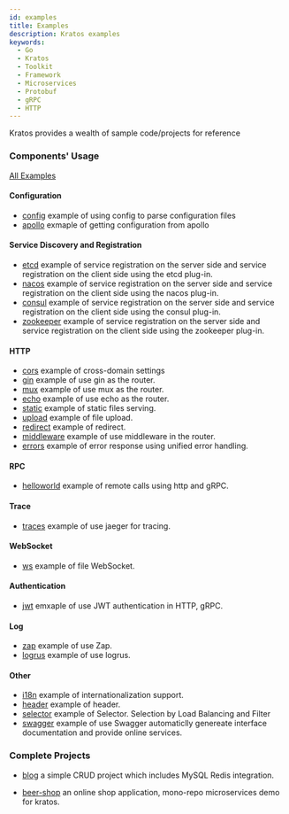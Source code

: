 ```yaml
---
id: examples
title: Examples
description: Kratos examples
keywords:
  - Go
  - Kratos
  - Toolkit
  - Framework
  - Microservices
  - Protobuf
  - gRPC
  - HTTP
---
```


Kratos provides a wealth of sample code/projects for reference

### Components' Usage

[All Examples](https://github.com/go-kratos/examples)

#### Configuration

- [config](https://github.com/go-kratos/examples/tree/main/config) example of using config to parse configuration files
- [apollo](https://github.com/go-kratos/examples/tree/main/config/apollo) exmaple of getting configuration from apollo

#### Service Discovery and Registration

- [etcd](https://github.com/go-kratos/examples/tree/main/registry/etcd) example of service registration on the server side and service registration on the client side using the etcd plug-in.
- [nacos](https://github.com/go-kratos/examples/tree/main/registry/nacos) example of service registration on the server side and service registration on the client side using the nacos plug-in.
- [consul](https://github.com/go-kratos/examples/tree/main/registry/consul) example of service registration on the server side and service registration on the client side using the consul plug-in.
- [zookeeper](https://github.com/go-kratos/examples/tree/main/registry/zookeeper) example of service registration on the server side and service registration on the client side using the zookeeper plug-in.

#### HTTP

- [cors](https://github.com/go-kratos/examples/tree/main/http/cors) example of cross-domain settings
- [gin](https://github.com/go-kratos/examples/tree/main/http/gin) example of use gin as the router.
- [mux](https://github.com/go-kratos/examples/tree/main/http/mux) example of use mux as the router.
- [echo](https://github.com/go-kratos/examples/tree/main/http/echo) example of use echo as the router.
- [static](https://github.com/go-kratos/examples/tree/main/http/static) example of static files serving.
- [upload](https://github.com/go-kratos/examples/tree/main/http/upload) example of file upload.
- [redirect](https://github.com/go-kratos/examples/blob/main/http/redirect) example of redirect.
- [middleware](https://github.com/go-kratos/examples/tree/main/http/middlewares) example of use middleware in the router.
- [errors](https://github.com/go-kratos/examples/tree/main/http/errors) example of error response using unified error handling.

#### RPC

- [helloworld](https://github.com/go-kratos/examples/tree/main/helloworld) example of remote calls using http and gRPC.

#### Trace

- [traces](https://github.com/go-kratos/examples/tree/main/traces) example of use jaeger for tracing.

#### WebSocket

- [ws](https://github.com/go-kratos/examples/tree/main/ws) example of file WebSocket.

#### Authentication

- [jwt](https://github.com/go-kratos/examples/tree/main/auth/jwt) emxaple of use JWT authentication in HTTP, gRPC.

#### Log

- [zap](https://github.com/go-kratos/examples/tree/main/log) example of use Zap.
- [logrus](https://github.com/go-kratos/examples/tree/main/log) example of use logrus.

#### Other

- [i18n](https://github.com/go-kratos/examples/tree/main/i18n) example of internationalization support.
- [header](https://github.com/go-kratos/examples/tree/main/header) example of header.
- [selector](https://github.com/go-kratos/examples/tree/main/selector) example of Selector. Selection by Load Balancing and Filter
- [swagger](https://github.com/go-kratos/examples/tree/main/swagger) example of use Swagger automaticlly genereate interface documentation and provide online services.

### Complete Projects

- [blog](https://github.com/go-kratos/examples/tree/main/blog) a simple CRUD project which includes MySQL Redis integration.

- [beer-shop](https://github.com/go-kratos/beer-shop) an online shop application, mono-repo microservices demo for kratos.
